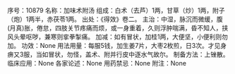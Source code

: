序号：10879
名称：加味术附汤
组成：白术（去芦）1两，甘草（炒）1两，附子（炮）1两半，赤茯苓1两。
出处：《得效》卷二。
主治：中湿，脉沉而微缓，腹(月真)胀，倦怠，四肢关节疼痛而烦，或一身重着，久则浮肿喘满，昏不知人，挟风头晕呕哕，兼寒则挛拳掣痛。
加减：如有冒状，加桂1两，大便坚，小便利则勿加。
功效：None
用法用量：每服5钱，加生姜7片，大枣2枚煎，日3次。才见身痹又3服，当如冒状，勿怪，盖术、附并行皮中逐水气故尔。
制备方法：上锉散。
临床应用：None
各家论述：None
用药禁忌：None
附注：None
